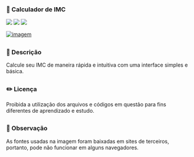 ### 🧮 Calculador de IMC

<div style="display: inline_block">

<img src="https://img.shields.io/badge/html5-%23E34F26.svg?style=for-the-badge&logo=html5&logoColor=white" />
<img src="https://img.shields.io/badge/css3-%231572B6.svg?style=for-the-badge&logo=css3&logoColor=white" />
<img src="https://img.shields.io/badge/javascript-%23323330.svg?style=for-the-badge&logo=javascript&logoColor=%23F7DF1E" />
  
</div>

<!---<img src="https://user-images.githubusercontent.com/86972667/220393489-a838754a-5575-4401-9b23-9884e57cedf8.png" alt="imagem">-->
<a href="http://127.0.0.1:5501/Calculador%20de%20IMC/imc.html"><img src="https://user-images.githubusercontent.com/86972667/208530533-39be3148-73cf-440c-88c6-9bf1ba80ed87.png" alt="imagem"></a>

##

### 📜 Descrição 
<p>Calcule seu IMC de maneira rápida e intuitiva com uma interface simples e básica.</p>

##

### ✏️ Licença 
<p>Proibida a utilização dos arquivos e códigos em questão para fins diferentes de aprendizado e estudo.</p>

## 

### 👀 Observação
<p> As fontes usadas na imagem foram baixadas em sites de terceiros, portanto, pode não funcionar em alguns navegadores.</p>
